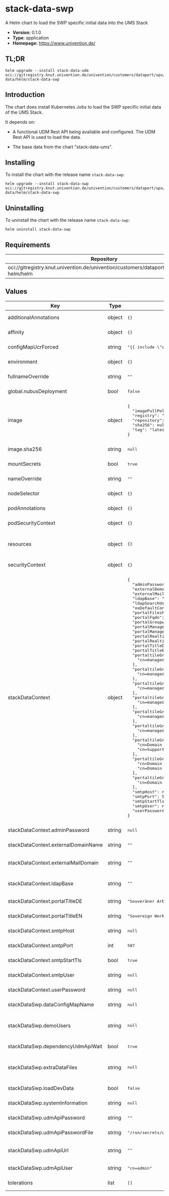 # stack-data-swp

A Helm chart to load the SWP specific initial data into the UMS Stack

- **Version**: 0.1.0
- **Type**: application
- **Homepage:** <https://www.univention.de/>

## TL;DR

```console
helm upgrade --install stack-data-udm oci://gitregistry.knut.univention.de/univention/customers/dataport/upx/stack-data/helm/stack-data-swp
```

## Introduction

The chart does install Kubernetes Jobs to load the SWP specific initial data of
the UMS Stack.

It depends on:

- A functional UDM Rest API being available and configured. The UDM Rest API is
  used to load the data.

- The base data from the chart "stack-data-ums".

## Installing

To install the chart with the release name `stack-data-swp`:

```console
helm upgrade --install stack-data-swp oci://gitregistry.knut.univention.de/univention/customers/dataport/upx/stack-data/helm/stack-data-swp
```

## Uninstalling

To uninstall the chart with the release name `stack-data-swp`:

```console
helm uninstall stack-data-swp
```

## Requirements

| Repository | Name | Version |
|------------|------|---------|
| oci://gitregistry.knut.univention.de/univention/customers/dataport/upx/common-helm/helm | common | ^0.3.0 |

## Values

<table>
	<thead>
		<th>Key</th>
		<th>Type</th>
		<th>Default</th>
		<th>Description</th>
	</thead>
	<tbody>
		<tr>
			<td>additionalAnnotations</td>
			<td>object</td>
			<td><pre lang="json">
{}
</pre>
</td>
			<td>Additional custom annotations to add to deployed objects.</td>
		</tr>
		<tr>
			<td>affinity</td>
			<td>object</td>
			<td><pre lang="json">
{}
</pre>
</td>
			<td></td>
		</tr>
		<tr>
			<td>configMapUcrForced</td>
			<td>string</td>
			<td><pre lang="json">
"{{ include \"common.names.fullname\" . }}-ucr"
</pre>
</td>
			<td></td>
		</tr>
		<tr>
			<td>environment</td>
			<td>object</td>
			<td><pre lang="json">
{}
</pre>
</td>
			<td></td>
		</tr>
		<tr>
			<td>fullnameOverride</td>
			<td>string</td>
			<td><pre lang="json">
""
</pre>
</td>
			<td></td>
		</tr>
		<tr>
			<td>global.nubusDeployment</td>
			<td>bool</td>
			<td><pre lang="json">
false
</pre>
</td>
			<td>Indicates wether this chart is part of a Nubus deployment.</td>
		</tr>
		<tr>
			<td>image</td>
			<td>object</td>
			<td><pre lang="json">
{
  "imagePullPolicy": "Always",
  "registry": "artifacts.software-univention.de",
  "repository": "nubus-dev/images/data-loader",
  "sha256": null,
  "tag": "latest"
}
</pre>
</td>
			<td>Container image configuration</td>
		</tr>
		<tr>
			<td>image.sha256</td>
			<td>string</td>
			<td><pre lang="json">
null
</pre>
</td>
			<td>Define image sha256 as an alternative to `tag`</td>
		</tr>
		<tr>
			<td>mountSecrets</td>
			<td>bool</td>
			<td><pre lang="json">
true
</pre>
</td>
			<td></td>
		</tr>
		<tr>
			<td>nameOverride</td>
			<td>string</td>
			<td><pre lang="json">
""
</pre>
</td>
			<td></td>
		</tr>
		<tr>
			<td>nodeSelector</td>
			<td>object</td>
			<td><pre lang="json">
{}
</pre>
</td>
			<td></td>
		</tr>
		<tr>
			<td>podAnnotations</td>
			<td>object</td>
			<td><pre lang="json">
{}
</pre>
</td>
			<td></td>
		</tr>
		<tr>
			<td>podSecurityContext</td>
			<td>object</td>
			<td><pre lang="json">
{}
</pre>
</td>
			<td></td>
		</tr>
		<tr>
			<td>resources</td>
			<td>object</td>
			<td><pre lang="json">
{}
</pre>
</td>
			<td>Will be mapped into the containers which run the import job as attribute "resources". See https://kubernetes.io/docs/concepts/configuration/manage-resources-containers/ .</td>
		</tr>
		<tr>
			<td>securityContext</td>
			<td>object</td>
			<td><pre lang="json">
{}
</pre>
</td>
			<td></td>
		</tr>
		<tr>
			<td>stackDataContext</td>
			<td>object</td>
			<td><pre lang="json">
{
  "adminPassword": null,
  "externalDomainName": "",
  "externalMailDomain": "",
  "ldapBase": "",
  "ldapSearchUsers": [],
  "oxDefaultContext": "10",
  "portalFileshareLinkBase": "https://fs.{{ include \"stack-data-swp.externalDomainName\" . }}",
  "portalFqdn": "portal.{{ include \"stack-data-swp.externalDomainName\" . }}",
  "portalGroupwareLinkBase": "https://webmail.{{ include \"stack-data-swp.externalDomainName\" . }}",
  "portalManagementKnowledgeLinkBase": "https://wiki.{{ include \"stack-data-swp.externalDomainName\" . }}",
  "portalManagementProjectLinkBase": "https://project.{{ include \"stack-data-swp.externalDomainName\" . }}",
  "portalRealtimeCollaborationLinkBase": "https://ucc.{{ include \"stack-data-swp.externalDomainName\" . }}",
  "portalRealtimeVideoconferenceLinkBase": "https://jitsi.{{ include \"stack-data-swp.externalDomainName\" . }}",
  "portalTitleDE": "Souveräner Arbeitsplatz",
  "portalTitleEN": "Sovereign Workplace",
  "portaltileGroupFileshare": [
    "cn=managed-by-attribute-Fileshare,cn=groups,{{ include \"stack-data-swp.ldapBaseDn\" . }}"
  ],
  "portaltileGroupGroupware": [
    "cn=managed-by-attribute-Groupware,cn=groups,{{ include \"stack-data-swp.ldapBaseDn\" . }}"
  ],
  "portaltileGroupLiveCollaboration": [
    "cn=managed-by-attribute-Livecollaboration,cn=groups,{{ include \"stack-data-swp.ldapBaseDn\" . }}"
  ],
  "portaltileGroupManagementKnowledge": [
    "cn=managed-by-attribute-Knowledgemanagement,cn=groups,{{ include \"stack-data-swp.ldapBaseDn\" . }}"
  ],
  "portaltileGroupManagementLearn": [
    "cn=managed-by-attribute-Learnmanagement,cn=groups,{{ include \"stack-data-swp.ldapBaseDn\" . }}"
  ],
  "portaltileGroupManagementProject": [
    "cn=managed-by-attribute-Projectmanagement,cn=groups,{{ include \"stack-data-swp.ldapBaseDn\" . }}"
  ],
  "portaltileGroupUserAdmin": [
    "cn=Domain Admins,cn=groups,{{ include \"stack-data-swp.ldapBaseDn\" . }}",
    "cn=Support,cn=groups,{{ include \"stack-data-swp.ldapBaseDn\" . }}"
  ],
  "portaltileGroupUserAll": [
    "cn=Domain Admins,cn=groups,{{ include \"stack-data-swp.ldapBaseDn\" . }}",
    "cn=Domain Users,cn=groups,{{ include \"stack-data-swp.ldapBaseDn\" . }}"
  ],
  "portaltileGroupUserStandard": [
    "cn=Domain Users,cn=groups,{{ include \"stack-data-swp.ldapBaseDn\" . }}"
  ],
  "smtpHost": null,
  "smtpPort": 587,
  "smtpStartTls": true,
  "smtpUser": null,
  "userPassword": null
}
</pre>
</td>
			<td>Context used for rendering the data files</td>
		</tr>
		<tr>
			<td>stackDataContext.adminPassword</td>
			<td>string</td>
			<td><pre lang="json">
null
</pre>
</td>
			<td>Password for the default.admin user. This is only evaluated if loadDevData is set to true.</td>
		</tr>
		<tr>
			<td>stackDataContext.externalDomainName</td>
			<td>string</td>
			<td><pre lang="json">
""
</pre>
</td>
			<td>Domain name of the instance. Chart defaults to `univention-organization.intranet` Example: `"example.org"`</td>
		</tr>
		<tr>
			<td>stackDataContext.externalMailDomain</td>
			<td>string</td>
			<td><pre lang="json">
""
</pre>
</td>
			<td>Interim. The external mail domain in use. Currently required to create the Administrator account. Chart defaults to `univention-organization.test`.</td>
		</tr>
		<tr>
			<td>stackDataContext.ldapBase</td>
			<td>string</td>
			<td><pre lang="json">
""
</pre>
</td>
			<td>Base DN of the LDAP directory. Chart defaults to `dc=univention-organization,dc=intranet`. Example: `"dc=example,dc=org"`</td>
		</tr>
		<tr>
			<td>stackDataContext.portalTitleDE</td>
			<td>string</td>
			<td><pre lang="json">
"Souveräner Arbeitsplatz"
</pre>
</td>
			<td>Portal title (Deutsch)</td>
		</tr>
		<tr>
			<td>stackDataContext.portalTitleEN</td>
			<td>string</td>
			<td><pre lang="json">
"Sovereign Workplace"
</pre>
</td>
			<td>Portal title (English)</td>
		</tr>
		<tr>
			<td>stackDataContext.smtpHost</td>
			<td>string</td>
			<td><pre lang="json">
null
</pre>
</td>
			<td>Self-service emails: SMTP host</td>
		</tr>
		<tr>
			<td>stackDataContext.smtpPort</td>
			<td>int</td>
			<td><pre lang="json">
587
</pre>
</td>
			<td>Self-service emails: SMTP port (default: `587`)</td>
		</tr>
		<tr>
			<td>stackDataContext.smtpStartTls</td>
			<td>bool</td>
			<td><pre lang="json">
true
</pre>
</td>
			<td>Self-service emails: SMTP via TLS (default: `true`)</td>
		</tr>
		<tr>
			<td>stackDataContext.smtpUser</td>
			<td>string</td>
			<td><pre lang="json">
null
</pre>
</td>
			<td>Self-service emails: SMTP username</td>
		</tr>
		<tr>
			<td>stackDataContext.userPassword</td>
			<td>string</td>
			<td><pre lang="json">
null
</pre>
</td>
			<td>Password for the default.user user. This is only evaluated if loadDevData is set to true.</td>
		</tr>
		<tr>
			<td>stackDataSwp.dataConfigMapName</td>
			<td>string</td>
			<td><pre lang="json">
null
</pre>
</td>
			<td>The name of the ConfigMap to import the data from</td>
		</tr>
		<tr>
			<td>stackDataSwp.demoUsers</td>
			<td>string</td>
			<td><pre lang="json">
null
</pre>
</td>
			<td>An additional set of demo users, typically supplied in a seperate values file in the form: - username: dummy.user   firstname: Dummy   lastname: User   primaryGroupCN: Domain Users   password: secretPW</td>
		</tr>
		<tr>
			<td>stackDataSwp.dependencyUdmApiWait</td>
			<td>bool</td>
			<td><pre lang="json">
true
</pre>
</td>
			<td>Wait for the udm-rest-api to be available</td>
		</tr>
		<tr>
			<td>stackDataSwp.extraDataFiles</td>
			<td>string</td>
			<td><pre lang="json">
null
</pre>
</td>
			<td>Allow to configure additional data files. This has to be a map from the desired filename to the content. The content has to be a valid YAML stream which the data loader is able to process.</td>
		</tr>
		<tr>
			<td>stackDataSwp.loadDevData</td>
			<td>bool</td>
			<td><pre lang="json">
false
</pre>
</td>
			<td>Load data which is useful during development (opt-in)</td>
		</tr>
		<tr>
			<td>stackDataSwp.systemInformation</td>
			<td>string</td>
			<td><pre lang="json">
null
</pre>
</td>
			<td>Display release version and deploy date in the portal menu</td>
		</tr>
		<tr>
			<td>stackDataSwp.udmApiPassword</td>
			<td>string</td>
			<td><pre lang="json">
""
</pre>
</td>
			<td>The password to access the UDM Rest API</td>
		</tr>
		<tr>
			<td>stackDataSwp.udmApiPasswordFile</td>
			<td>string</td>
			<td><pre lang="json">
"/run/secrets/univention.de/data-loader/udm_secret"
</pre>
</td>
			<td>The filename which contains the password</td>
		</tr>
		<tr>
			<td>stackDataSwp.udmApiUrl</td>
			<td>string</td>
			<td><pre lang="json">
""
</pre>
</td>
			<td>The URL by which the UDM Rest API can be reached. Chart defaults to `http://udm-rest-api/udm/`. Nubus defaults to `http://$RELEASE_NAME-udm-rest-api/udm/`.</td>
		</tr>
		<tr>
			<td>stackDataSwp.udmApiUser</td>
			<td>string</td>
			<td><pre lang="json">
"cn=admin"
</pre>
</td>
			<td>The username to use to connect to the UDM Rest API</td>
		</tr>
		<tr>
			<td>tolerations</td>
			<td>list</td>
			<td><pre lang="json">
[]
</pre>
</td>
			<td></td>
		</tr>
	</tbody>
</table>

